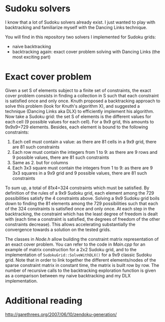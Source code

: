Sudoku solvers
==============

I know that a lot of Sudoku solvers already exist. I just wanted to play with backtracking and familiarize myself with the Dancing Links technique. 

You will find in this repository two solvers I implemented for Sudoku grids:
- naive backtracking
- backtracking again: exact cover problem solving with Dancing Links (the most exciting part)

Exact cover problem
===================

Given a set S of elements subject to a finite set of constraints, the exact cover problem consists in finding a collection in S such that each constraint is satisfied once and only once. Knuth proposed a backtracking approach to solve this problem (look for Knuth's algorithm X), and suggested a technique (Dancing Links aka DLX) to efficiently implement his algorithm.
Now take a Sudoku grid: the set S of elements is the different values for each cell (9 possible values for each cell). For a 9x9 grid, this amounts to 9x9x9=729 elements.
Besides, each element is bound to the following constraints:

1. Each cell must contain a value: as there are 81 cells in a 9x9 grid, there are 81 such constraints
2. Each row must contain the integers from 1 to 9: as there are 9 rows and 9 possible values, there are 81 such constraints
3. Same as 2. but for columns
4. Each 3x3 square must contain the integers from 1 to 9: as there are 9 3x3 squares in a 9x9 grid and 9 possible values, there are 81 such constraints

To sum up, a total of 81x4=324 constraints which must be satisfied. By definition of the rules of a 9x9 Sudoku grid, each element among the 729 possibilities satisfy the 4 constraints above. Solving a 9x9 Sudoku grid boils down to finding the 81 elements among the 729 possibilities such that each of the 324 constraints is satisfied once and only once. At each step in the backtracking, the constraint which has the least degree of freedom is dealt with (each time a constraint is satisfied, the degrees of freedom of the other constraints decrease). This allows accelerating substantially the convergence towards a solution on the tested grids.

The classes in *Node.h* allow building the constraint matrix representation of an exact cover problem. You can refer to the code in *Main.cpp* for an example of matrix construction for a 2x2 Sudoku grid, and to the implementation of `SudokuGrid::SolveWithDLX()` for a 9x9 classic Sudoku grid. Note that in order to link together the different elements/nodes of the sparse constraint matrix in constant time, the matrix is built row by row. The number of recursive calls to the backtracking exploration function is given as a comparison between my naive backtracking and my DLX implementation.

Additional reading
==================
http://garethrees.org/2007/06/10/zendoku-generation/

